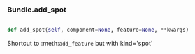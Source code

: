 ### Bundle.add_spot

```py

def add_spot(self, component=None, feature=None, **kwargs)

```



Shortcut to :meth:`add_feature` but with kind='spot'

